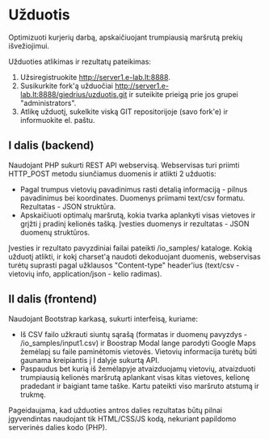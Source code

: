 # Užduotis

Optimizuoti kurjerių darbą, apskaičiuojant trumpiausią maršrutą prekių išvežiojimui.

Užduoties atlikimas ir rezultatų pateikimas:

1. Užsiregistruokite http://server1.e-lab.lt:8888.
2. Susikurkite fork'ą užduočiai http://server1.e-lab.lt:8888/giedrius/uzduotis.git ir suteikite prieigą prie jos grupei "administrators".
3. Atlikę užduotį, sukelkite viską GIT repositorijoje (savo fork'e) ir informuokite el. paštu.

## I dalis (backend)

Naudojant PHP sukurti REST API webservisą. Webservisas turi priimti HTTP_POST metodu siunčiamus duomenis ir atlikti 2 užduotis:

* Pagal trumpus vietovių pavadinimus rasti detalią informaciją - pilnus pavadinimus bei koordinates. Duomenys priimami text/csv formatu. Rezultatas - JSON struktūra.
* Apskaičiuoti optimalų maršrutą, kokia tvarka aplankyti visas vietoves ir grįžti į pradinį kelionės tašką. Įvesties duomenys ir rezultatas - JSON duomenų struktūros.

Įvesties ir rezultato pavyzdiniai failai pateikti /io_samples/ kataloge. Kokią užduotį atlikti, ir kokį charset'ą naudoti dekoduojant duomenis, webservisas turėtų suprasti pagal užklausos "Content-type" header'ius (text/csv - vietovių info, application/json - kelio radimas).

## II dalis (frontend)

Naudojant Bootstrap karkasą, sukurti interfeisą, kuriame:

* Iš CSV failo užkrauti siuntų sąrašą (formatas ir duomenų pavyzdys - /io_samples/input1.csv) ir Boostrap Modal lange parodyti Google Maps žemėlapį su faile paminėtomis vietovės. Vietovių informacija turėtų būti gaunama kreipiantis į I dalyje sukurtą API.
* Paspaudus bet kurią iš žemėlapyje atvaizduojamų vietovių, atvaizduoti trumpiausią kelionės maršrutą aplankant visas kitas vietoves, kelionę pradedant ir baigiant tame taške. Kartu pateikti viso maršruto atstumą ir trukmę.

Pageidaujama, kad užduoties antros dalies rezultatas būtų pilnai įgyvendintas naudojant tik HTML/CSS/JS kodą, nekuriant papildomo serverinės dalies kodo (PHP).
